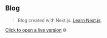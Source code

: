 ## Blog

> Blog created with Next.js. [Learn Next.js](https://nextjs.org/learn).

[Click to open a live version](https://blog-marscoding.vercel.app/) 🌐
